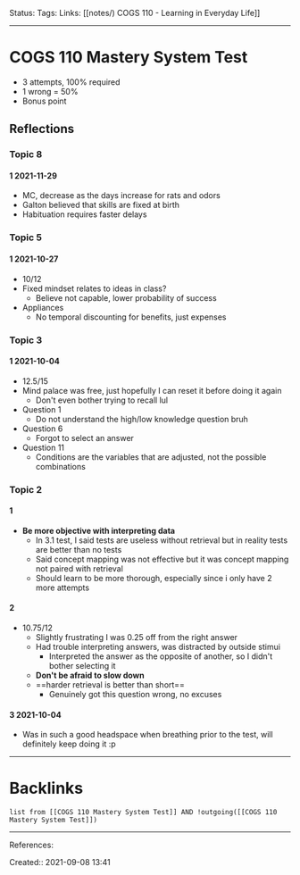 Status: 
Tags: 
Links: [[notes/) COGS 110 - Learning in Everyday Life]]
___
# COGS 110 Mastery System Test
- 3 attempts, 100% required
- 1 wrong = 50%
- Bonus point
## Reflections
### Topic 8
#### 1 2021-11-29 
- MC, decrease as the days increase for rats and odors
- Galton believed that skills are fixed at birth
- Habituation requires faster delays
### Topic 5
#### 1 2021-10-27
- 10/12
- Fixed mindset relates to ideas in class?
	- Believe not capable, lower probability of success
- Appliances 
	- No temporal discounting for benefits, just expenses
### Topic 3
#### 1 2021-10-04
- 12.5/15
- Mind palace was free, just hopefully I can reset it before doing it again
	- Don't even bother trying to recall lul
- Question 1
	- Do not understand the high/low knowledge question bruh
- Question 6
	- Forgot to select an answer
- Question 11
	- Conditions are the variables that are adjusted, not the possible combinations
### Topic 2
#### 1
- **Be more objective with interpreting data**
	- In 3.1 test, I said tests are useless without retrieval but in reality tests are better than no tests
	- Said concept mapping was not effective but it was concept mapping not paired with retrieval
	- Should learn to be more thorough, especially since i only have 2 more attempts
#### 2
- 10.75/12
	- Slightly frustrating I was 0.25 off from the right answer
	- Had trouble interpreting answers, was distracted by outside stimui
		- Interpreted the answer as the opposite of another, so I didn't bother selecting it
	- **Don't be afraid to slow down**
	- ==harder retrieval is better than short==
		- Genuinely got this question wrong, no excuses
#### 3 2021-10-04 
- Was in such a good headspace when breathing prior to the test, will definitely keep doing it :p

___
# Backlinks
```dataview
list from [[COGS 110 Mastery System Test]] AND !outgoing([[COGS 110 Mastery System Test]])
```
___
References:

Created:: 2021-09-08 13:41

